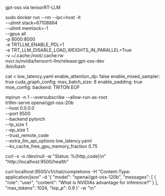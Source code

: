 gpt-oss via tensorRT-LLM


sudo docker run --rm --ipc=host -it \
  --ulimit stack=67108864 \
  --ulimit memlock=-1 \
  --gpus all \
  -p 8000:8000 \
  -e TRTLLM_ENABLE_PDL=1 \
  -e TRT_LLM_DISABLE_LOAD_WEIGHTS_IN_PARALLEL=True \
  -v ~/.cache:/root/.cache:rw \
  nvcr.io/nvidia/tensorrt-llm/release:gpt-oss-dev \
  /bin/bash

cat <<EOF > low_latency.yaml
enable_attention_dp: false
enable_mixed_sampler: true
cuda_graph_config:
    max_batch_size: 8
    enable_padding: true
moe_config:
    backend: TRITON
EOF


mpirun -n 1 --oversubscribe --allow-run-as-root \
trtllm-serve  openai/gpt-oss-20b \
  --host 0.0.0.0 \
  --port 9500 \
  --backend pytorch \
  --tp_size 1 \
  --ep_size 1 \
  --trust_remote_code \
  --extra_llm_api_options low_latency.yaml \
  --kv_cache_free_gpu_memory_fraction 0.75



curl -s -o /dev/null -w "Status: %{http_code}\n" "http://localhost:9500/health"  


curl localhost:9500/v1/chat/completions -H "Content-Type: application/json" -d '{
    "model": "openai/gpt-oss-120b",
    "messages": [
        {
            "role": "user",
            "content": "What is NVIDIAs advantage for inference?"
        }
    ],
    "max_tokens": 1024,
    "top_p": 0.9
}' -w "\n"